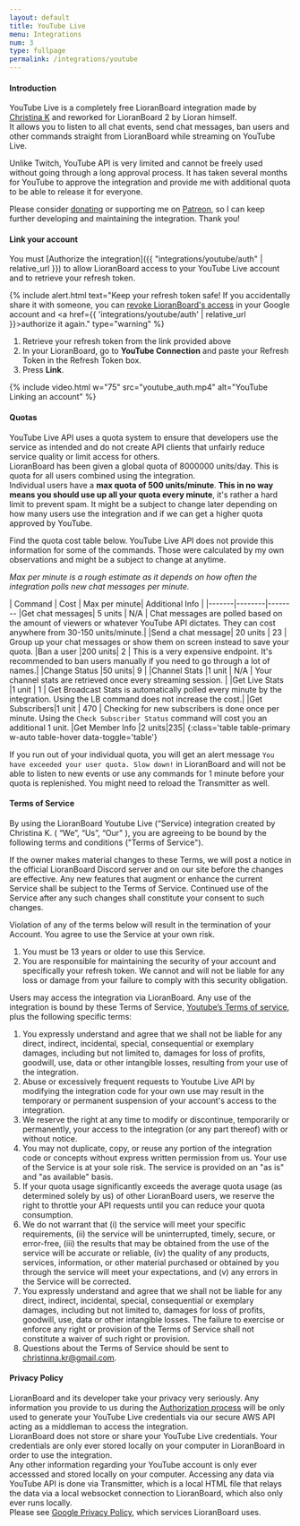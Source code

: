 ```yaml
---
layout: default
title: YouTube Live
menu: Integrations
num: 3
type: fullpage
permalink: /integrations/youtube
---
```


#### Introduction

YouTube Live is a completely free LioranBoard integration made by [Christina K](https://github.com/christinna9031?tab=repositories) and reworked for LioranBoard 2 by Lioran himself.\
It allows you to listen to all chat events, send chat messages, ban users and other commands straight from LioranBoard while streaming on YouTube Live.  

Unlike Twitch, YouTube API is very limited and cannot be freely used without going through a long approval process. It has taken several months for YouTube to approve the integration and provide me with additional quota to be able to release it for everyone.

Please consider [donating](https://lioranboard.ca/donate) or supporting me on [Patreon](https://www.patreon.com/Christinna?fan_landing=true), so I can keep further developing and maintaining the integration. Thank you!  

#### Link your account

You must [Authorize the integration]({{ "integrations/youtube/auth" | relative_url }}) to allow LioranBoard access to your YouTube Live account and to retrieve your refresh token. 

{% include alert.html text="Keep your refresh token safe! If you accidentally share it with someone, you can <a href='https://myaccount.google.com/permissions?continue=https%3A%2F%2Fmyaccount.google.com%2Fsecurity'>revoke LioranBoard's access</a> in your Google account and <a href={{ 'integrations/youtube/auth' | relative_url }}>authorize it</a> again." type="warning" %} 

1. Retrieve your refresh token from the link provided above
2. In your LioranBoard, go to **YouTube Connection** and paste your Refresh Token in the Refresh Token box. 
3. Press **Link**.

{% include video.html w="75" src="youtube_auth.mp4" alt="YouTube Linking an account" %}


#### Quotas

YouTube Live API uses a quota system to ensure that developers use the service as intended and do not create API clients that unfairly reduce service quality or limit access for others.\
LioranBoard has been given a global quota of 8000000 units/day. This is quota for all users combined using the integration.\
Individual users have a **max quota of 500 units/minute**. **This in no way means you should use up all your quota every minute**, it's rather a hard limit to prevent spam. It might be a subject to change later depending on how many users use the integration and if we can get a higher quota approved by YouTube.  


Find the quota cost table below. YouTube Live API does not provide this information for some of the commands. Those were calculated by my own observations and might be a subject to change at anytime.  


*Max per minute is a rough estimate as it depends on how often the integration polls new chat messages per minute.*

| Command | Cost | Max per minute| Additional Info |
|-------|--------|--------
|Get chat messages|  5 units | N/A | Chat messages are polled based on the amount of viewers or whatever YouTube API dictates. They can cost anywhere from 30-150 units/minute.|
|Send a chat message| 20 units | 23 | Group up your chat messages or show them on screen instead to save your quota.
|Ban a user |200 units| 2 | This is a very expensive endpoint. It's recommended to ban users manually if you need to go through a lot of names.| 
|Change Status |50 units| 9 | 
|Channel Stats |1 unit | N/A | Your channel stats are retrieved once every streaming session. |
|Get Live Stats |1 unit | 1 | Get Broadcast Stats is automatically polled every minute by the integration. Using the LB command does not increase the cost.|
|Get Subscribers|1 unit | 470 | Checking for new subscribers is done once per minute. Using the `Check Subscriber Status` command will cost you an additional 1 unit.
|Get Member Info |2 units|235|
{:class='table table-primary w-auto table-hover data-toggle='table'} 

If you run out of your individual quota, you will get an alert message `You have exceeded your user quota. Slow down!` in LioranBoard and will not be able to listen to new events or use any commands for 1 minute before your quota is replenished. You might need to reload the Transmitter as well. 

#### Terms of Service 
By using the LioranBoard Youtube Live (“Service) integration created by Christina K. ( “We”, “Us”, “Our" ), you are agreeing to be bound by the following terms and conditions ("Terms of Service").<br/>

If the owner makes material changes to these Terms, we will post a notice in the official LioranBoard Discord server and on our site before the changes are effective. Any new features that augment or enhance the current Service shall be subject to the Terms of Service. Continued use of the Service after any such changes shall constitute your consent to such changes.<br/>

Violation of any of the terms below will result in the termination of your Account. You agree to use the Service at your own risk.

1. You must be 13 years or older to use this Service.
2. You are responsible for maintaining the security of your account and specifically your refresh token. We cannot and will not be liable for any loss or damage from your failure to comply with this security obligation.<br/>

Users may access the integration via LioranBoard. Any use of the integration is bound by these Terms of Service, [Youtube’s Terms of service](https://www.youtube.com/t/terms), plus the following specific terms:

1. You expressly understand and agree that we shall not be liable for any direct, indirect, incidental, special, consequential or exemplary damages, including but not limited to, damages for loss of profits, goodwill, use, data or other intangible losses, resulting from your use of the integration.
2. Abuse or excessively frequent requests to Youtube Live API by modifying the integration code for your own use may result in the temporary or permanent suspension of your account's access to the integration.
3. We reserve the right at any time to modify or discontinue, temporarily or permanently, your access to the integration (or any part thereof) with or without notice.
4. You may not duplicate, copy, or reuse any portion of the integration code or concepts without express written permission from us.
Your use of the Service is at your sole risk. The service is provided on an "as is" and "as available" basis.
5. If your quota usage significantly exceeds the average quota usage (as determined solely by us) of other LioranBoard users, we reserve the right to throttle your API requests until you can reduce your quota consumption.
6. We do not warrant that (i) the service will meet your specific requirements, (ii) the service will be uninterrupted, timely, secure, or error-free, (iii) the results that may be obtained from the use of the service will be accurate or reliable, (iv) the quality of any products, services, information, or other material purchased or obtained by you through the service will meet your expectations, and (v) any errors in the Service will be corrected.
7. You expressly understand and agree that we shall not be liable for any direct, indirect, incidental, special, consequential or exemplary damages, including but not limited to, damages for loss of profits, goodwill, use, data or other intangible losses.
The failure to exercise or enforce any right or provision of the Terms of Service shall not constitute a waiver of such right or provision.
8. Questions about the Terms of Service should be sent to <a href='mailto&#58;ch&#114;is%74&#105;%6En%61&#37;2E&#107;r&#64;gma%6&#57;l&#46;co&#109;'>chri&#115;t&#105;n&#110;&#97;&#46;&#107;r&#64;g&#109;ail&#46;com</a>.


#### Privacy Policy
LioranBoard and its developer take your privacy very seriously. Any information you provide to us during the [Authorization process](https://lioranboard.ca/docs/integrations/youtube/auth) will be only used to generate your YouTube Live credentials via our secure AWS API acting as a middleman to access the integration.\
LioranBoard does not store or share your YouTube Live credentials. Your credentials are only ever stored locally on your computer in LioranBoard in order to use the integration.\
Any other information regarding your YouTube account is only ever accesssed and stored locally on your computer. Accessing any data via YouTube API is done via Transmitter, which is a local HTML file that relays the data via a local websocket connection to LioranBoard, which also only ever runs locally.\
Please see [Google Privacy Policy](https://policies.google.com/privacy), which services LioranBoard uses.

